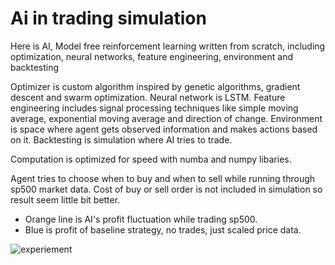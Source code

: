# Ai in trading simulation

Here is AI, Model free reinforcement learning written from scratch, including optimization, neural networks, feature engineering, environment and backtesting

Optimizer is custom algorithm inspired by genetic algorithms, gradient descent and swarm optimization. Neural network is LSTM. Feature engineering includes signal processing techniques like simple moving average, exponential moving average and direction of change. Environment is space where agent gets observed information and makes actions based on it. Backtesting is simulation where AI tries to trade.

Computation is optimized for speed with numba and numpy libaries. 

Agent tries to choose when to buy and when to sell while running through sp500 market data. Cost of buy or sell order is not included in simulation so result seem little bit better.
- Orange line is AI's profit fluctuation while trading sp500.
- Blue is profit of baseline strategy, no trades, just scaled price data.

![experiement](https://user-images.githubusercontent.com/93252944/150828656-e51b3e7b-e71c-4442-b86b-bf11880b9919.png)
